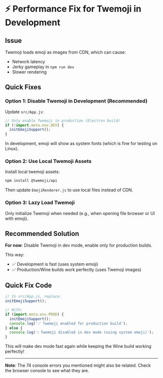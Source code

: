 # ⚡ Performance Fix for Twemoji in Development

## Issue
Twemoji loads emoji as images from CDN, which can cause:
- Network latency
- Jerky gameplay in `npm run dev`
- Slower rendering

## Quick Fixes

### Option 1: Disable Twemoji in Development (Recommended)
Update `src/App.js`:

```javascript
// Only enable Twemoji in production (Electron build)
if (!import.meta.env.DEV) {
  initEmojiSupport();
}
```

In development, emoji will show as system fonts (which is fine for testing on Linux).

### Option 2: Use Local Twemoji Assets
Install local twemoji assets:

```bash
npm install @twemoji/api
```

Then update `EmojiRenderer.js` to use local files instead of CDN.

### Option 3: Lazy Load Twemoji
Only initialize Twemoji when needed (e.g., when opening file browser or UI with emoji).

## Recommended Solution

**For now**: Disable Twemoji in dev mode, enable only for production builds.

This way:
- ✅ Development is fast (uses system emoji)
- ✅ Production/Wine builds work perfectly (uses Twemoji images)

## Quick Fix Code

```javascript
// In src/App.js, replace:
initEmojiSupport();

// With:
if (import.meta.env.PROD) {
  initEmojiSupport();
  console.log('✅ Twemoji enabled for production build');
} else {
  console.log('ℹ️ Twemoji disabled in dev mode (using system emoji)');
}
```

This will make dev mode fast again while keeping the Wine build working perfectly!

---
**Note**: The 74 console errors you mentioned might also be related. Check the browser console to see what they are.
